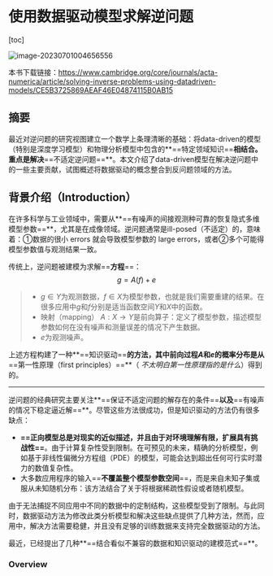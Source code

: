 # 使用数据驱动模型求解逆问题

[toc]

![image-20230701004656556](https://ossjiyaoliu.oss-cn-beijing.aliyuncs.com/uPic/image-20230701004656556.png)

本书下载链接：https://www.cambridge.org/core/journals/acta-numerica/article/solving-inverse-problems-using-datadriven-models/CE5B3725869AEAF46E04874115B0AB15

## 摘要

最近对逆问题的研究视图建立一个数学上条理清晰的基础：将data-driven的模型（特别是深度学习模型）和物理分析模型中包含的**==特定领域知识==**相结合。重点是解决**==不适定逆问题==**。本文介绍了data-driven模型在解决逆问题中的一些主要贡献，试图概述将数据驱动的概念整合到反问题领域的方法。

## 背景介绍（Introduction）

在许多科学与工业领域中，需要从**==有噪声的间接观测种可靠的恢复隐式多维模型参数==**，尤其是在成像领域。逆问题通常是ill-posed（不适定）的，意味着：①数据的很小 errors 就会导致模型参数的 large errors，或者②多个可能得模型参数值与观测结果一致。

传统上，逆问题被建模为求解==**方程**==：
$$
g = A(f)+e
$$

> + $g\in Y$为观测数据，$f\in X$为模型参数，也就是我们需要重建的结果。在很多应用中$g$和$f$分别是适当函数空间$Y$和$X$中的函数。
> + 映射（mapping） $A:X\rightarrow Y$是前向算子：定义了模型参数，描述模型参数如何在没有噪声和测量误差的情况下产生数据。
> + $e$为观测噪声。

上述方程构建了一种**==知识驱动==**的方法，其中前向过程$A$和$e$的概率分布是从**==第一性原理（first principles）==**（ *不太明白第一性原理指的是什么*）得到的。

---

逆问题的经典研究主要关注**==保证不适定问题的解存在的条件==**以及**==有噪声的情况下稳定逼近解==**。尽管这些方法很成功，但是知识驱动的方法仍有很多缺点：

+ **==正向模型总是对现实的近似描述，并且由于对环境理解有限，扩展具有挑战性==**。由于计算复杂性受到限制。在可预见的未来，精确的分析模型，例如基于非线性偏微分方程组（PDE）的模型，可能会达到超出任何可行实时潜力的数值复杂性。
+ 大多数应用程序的输入==**不覆盖整个模型参数空间**==，而是来自未知子集或服从未知随机分布：该方法结合了关于将根据稀疏性假设或者随机模型。

由于无法捕捉不同应用中不同的数据中的定制结构，这些模型受到了限制。与此同时，数据驱动方法为修改此类分析模型和解决这些缺点提供了几种方法，然而，应用中，解决方法需要稳健，并且没有足够的训练数据来支持完全数据驱动的方法。

最近，已经提出了几种**==结合看似不兼容的数据和知识驱动的建模范式==**。

### Overview





























